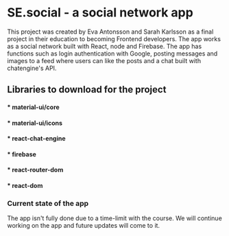 # SE.social - a social network app

This project was created by Eva Antonsson and Sarah Karlsson as a final project in their education to becoming Frontend developers. 
The app works as a social network built with React, node and Firebase. The app has functions such as login authentication with Google, posting messages and images to a feed where users can like the posts and a chat built with chatengine's API. 

## Libraries to download for the project


#### * material-ui/core
#### * material-ui/icons
#### * react-chat-engine
#### * firebase
#### * react-router-dom
#### * react-dom


### Current state of the app
The app isn't fully done due to a time-limit with the course. We will continue working on the app and future updates will come to it. 